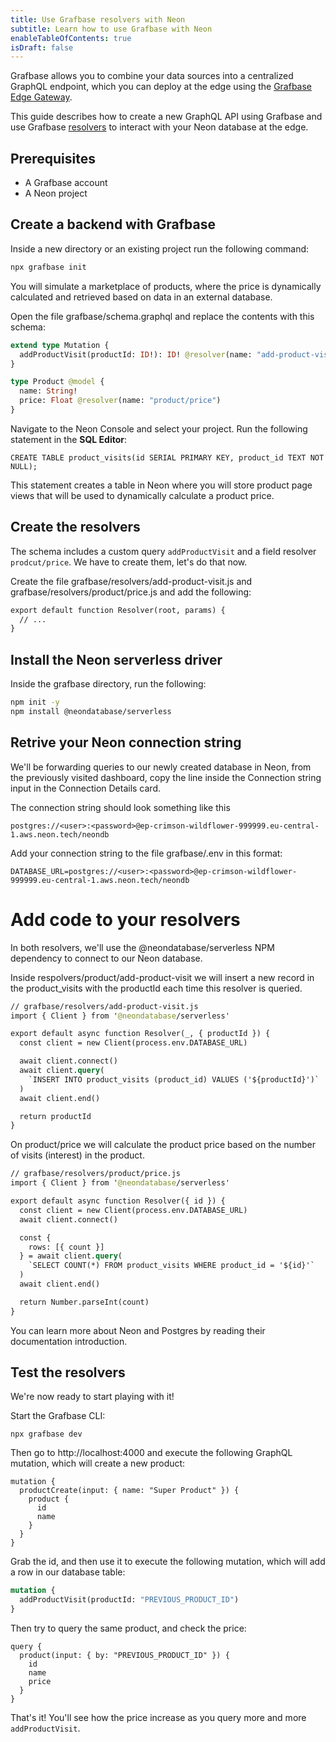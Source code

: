 ```yaml
---
title: Use Grafbase resolvers with Neon
subtitle: Learn how to use Grafbase with Neon
enableTableOfContents: true
isDraft: false
---
```


Grafbase allows you to combine your data sources into a centralized GraphQL endpoint, which you can deploy at the edge using the [Grafbase Edge Gateway](https://website-git-gb-3006-add-changelog-for-resolvers.grafbase-vercel.dev/docs/edge-gateway).

This guide describes how to create a new GraphQL API using Grafbase and use Grafbase [resolvers](https://website-git-gb-3006-add-changelog-for-resolvers.grafbase-vercel.dev/docs/edge-gateway/resolvers) to interact with your Neon database at the edge.

## Prerequisites

- A Grafbase account
- A Neon project

## Create a backend with Grafbase

Inside a new directory or an existing project run the following command:

```bash
npx grafbase init
```

You will simulate a marketplace of products, where the price is dynamically calculated and retrieved based on data in an external database.

Open the file grafbase/schema.graphql and replace the contents with this schema:

```graphql
extend type Mutation {
  addProductVisit(productId: ID!): ID! @resolver(name: "add-product-visit")
}

type Product @model {
  name: String!
  price: Float @resolver(name: "product/price")
}
```

Navigate to the Neon Console and select your project. Run the following statement in the **SQL Editor**:

```
CREATE TABLE product_visits(id SERIAL PRIMARY KEY, product_id TEXT NOT NULL);
```

This statement creates a table in Neon where you will store product page views that will be used to dynamically calculate a product price.

## Create the resolvers

The schema includes a custom query `addProductVisit` and a field resolver `prodcut/price`. We have to create them, let's do that now.

Create the file grafbase/resolvers/add-product-visit.js and grafbase/resolvers/product/price.js and add the following:

```graphql
export default function Resolver(root, params) {
  // ...
}
```

## Install the Neon serverless driver


Inside the grafbase directory, run the following:

```bash
npm init -y
npm install @neondatabase/serverless
```

## Retrive your Neon connection string

We'll be forwarding queries to our newly created database in Neon, from the previously visited dashboard, copy the line inside the Connection string input in the Connection Details card.

The connection string should look something like this

```text
postgres://<user>:<password>@ep-crimson-wildflower-999999.eu-central-1.aws.neon.tech/neondb
```

Add your connection string to the file grafbase/.env in this format:

```text
DATABASE_URL=postgres://<user>:<password>@ep-crimson-wildflower-999999.eu-central-1.aws.neon.tech/neondb
```

# Add code to your resolvers

In both resolvers, we'll use the @neondatabase/serverless NPM dependency to connect to our Neon database.

Inside respolvers/product/add-product-visit we will insert a new record in the product_visits with the productId each time this resolver is queried.

```graphql
// grafbase/resolvers/add-product-visit.js
import { Client } from '@neondatabase/serverless'

export default async function Resolver(_, { productId }) {
  const client = new Client(process.env.DATABASE_URL)

  await client.connect()
  await client.query(
    `INSERT INTO product_visits (product_id) VALUES ('${productId}')`
  )
  await client.end()

  return productId
}
```

On product/price we will calculate the product price based on the number of visits (interest) in the product.

```graphql
// grafbase/resolvers/product/price.js
import { Client } from '@neondatabase/serverless'

export default async function Resolver({ id }) {
  const client = new Client(process.env.DATABASE_URL)
  await client.connect()

  const {
    rows: [{ count }]
  } = await client.query(
    `SELECT COUNT(*) FROM product_visits WHERE product_id = '${id}'`
  )
  await client.end()

  return Number.parseInt(count)
}
```

You can learn more about Neon and Postgres by reading their documentation introduction.

## Test the resolvers

We're now ready to start playing with it!

Start the Grafbase CLI:

```
npx grafbase dev
```

Then go to http://localhost:4000 and execute the following GraphQL mutation, which will create a new product:

```
mutation {
  productCreate(input: { name: "Super Product" }) {
    product {
      id
      name
    }
  }
}
```

Grab the id, and then use it to execute the following mutation, which will add a row in our database table:

```graphql
mutation {
  addProductVisit(productId: "PREVIOUS_PRODUCT_ID")
}
```

Then try to query the same product, and check the price:

```
query {
  product(input: { by: "PREVIOUS_PRODUCT_ID" }) {
    id
    name
    price
  }
}
```

That's it! You'll see how the price increase as you query more and more `addProductVisit`.